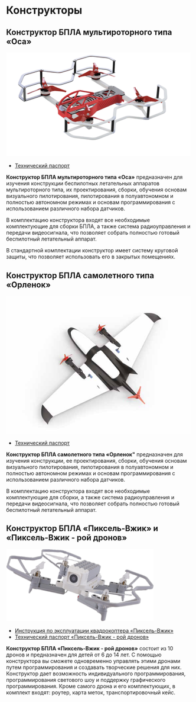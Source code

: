 # Конструкторы

## Конструктор БПЛА мультироторного типа «Оса»

<img src="../assets/assembling_drone1/drone1.png" width=500></img>

* [Технический паспорт](https://www.tezona.ru/data/uploads/files/osa_pasport.pdf)

**Конструктор БПЛА мультироторного типа «Оса»** предназначен для изучения конструкции беспилотных летательных аппаратов мультироторного типа, их проектирования, сборки, обучения основам визуального пилотирования, пилотирования в полуавтономном и полностью автономном режимах и основам программирования с использованием различного набора датчиков.

В комплектацию конструктора входят все необходимые комплектующие для сборки БПЛА, а также система радиоуправления и передачи видеосигнала, что позволяет собрать полностью готовый беспилотный летательный аппарат.

В стандартной комплектации конструктор имеет систему круговой защиты, что позволяет использовать его в закрытых помещениях.

## Конструктор БПЛА самолетного типа «Орленок»

<img src="../assets/assembling_drone2/drone2.png" width=500></img>

* [Технический паспорт](https://www.tezona.ru/data/uploads/files/tehpasport__orlenok.pdf)

**Конструктор БПЛА самолетного типа «Орленок"** предназначен для изучения конструкции, ее проектирования, сборки, обучения основам визуального пилотирования, пилотирования в полуавтономном и полностью автономном режимах и основам программирования с использованием различного набора датчиков.

В комплектацию конструктора входят все необходимые комплектующие для сборки, а также система радиоуправления и передачи видеосигнала, что позволяет собрать полностью готовый беспилотный летательный аппарат.

## Конструктор БПЛА «Пиксель-Вжик» и «Пиксель-Вжик - рой дронов»

<img src="../assets/assembling_drone3_2/drone3_2.png" width=400></img>

* [Инструкция по эксплуатации квадрокоптера «Пиксель-Вжик»](https://www.tezona.ru/data/uploads/files/piksel-vzhik_instruktsiya.pdf)
* [Технический паспорт «Пиксель-Вжик - рой дронов»](https://www.tezona.ru/data/uploads/files/tehnicheskiĭ_pasport_pikselvzhik-roĭdronov.pdf)

**Конструктор БПЛА «Пиксель-Вжик - рой дронов»** состоит из 10 дронов и предназначен для детей от 6 до 14 лет. С помощью конструктора вы сможете одновременно управлять этими дронами путем программирования и создавать творческие решения для них. Конструктор дает возможность индивидуального программирования, программирования светового шоу и поддержку графического программирования. Кроме самого дрона и его комплектующих, в комплект входят: роутер, карта меток, транспортировочный кейс.
